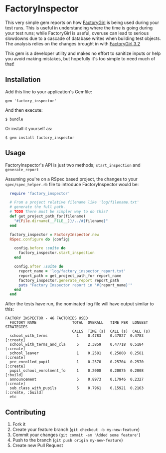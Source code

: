 # FactoryInspector

This very simple gem reports on how
[FactoryGirl](https://github.com/thoughtbot/factory_girl)
is being used during your test runs. This is useful in
understanding where the time is going during your test
runs; while FactoryGirl is useful, overuse can lead to
serious slowdowns due to a cascade of database writes when
building test objects. The analysis relies on the changes
brought in with [FactoryGirl 3.2](http://robots.thoughtbot.com/post/21719164760/factorygirl-3-2-so-awesome-it-needs-to-be-released)

This gem is a developer utility and makes no effort to
sanitize inputs or help you avoid making mistakes, but 
hopefully it's too simple to need much of that!

## Installation

Add this line to your application's Gemfile:

    gem 'factory_inspector'

And then execute:

    $ bundle

Or install it yourself as:

    $ gem install factory_inspector

## Usage

FactoryInspector's API is just two methods; `start_inspection` and `generate_report` 

Assuming you're on a RSpec based project, the changes to your 
`spec/spec_helper.rb` file to introduce FactoryInspector would be:

```ruby
  require 'factory_inspector'

  # From a project relative filename like 'log/filename.txt'
  # generate the full path.
  # TODO There must be simpler way to do this?
  def get_project_path_for(filename)
    "#{File.dirname(__FILE__)}/../#{filename}"
  end

  factory_inspector = FactoryInspector.new
  RSpec.configure do |config|

    config.before :suite do
      factory_inspector.start_inspection
    end

    config.after :suite do
      report_name = 'log/factory_inspector_report.txt'
      report_path = get_project_path_for report_name 
      factory_inspector.generate_report report_path
      puts "Factory Inspector report in '#{report_name}'"
    end
  end
```

After the tests have run, the nominated log file will have output
similar to this:

```
FACTORY INSPECTOR - 46 FACTORIES USED
  FACTORY NAME                TOTAL  OVERALL   TIME PER  LONGEST   STRATEGIES
                              CALLS  TIME (s)  CALL (s)  CALL (s)            
  school_with_terms             1    0.4783    0.47827  0.4783      [:create]
  school_with_terms_and_cla     5    2.3859    0.47718  0.5184      [:create]
  school_leaver                 1    0.2581    0.25808  0.2581      [:create]
  pre_enrolled_pupil            1    0.2570    0.25704  0.2570      [:create]
  pupil_school_enrolment_fo     1    0.2008    0.20075  0.2008      [:build]
  announcement                  5    0.8973    0.17946  0.2327      [:create]
  sub_class_with_pupils         5    0.7961    0.15921  0.2163      [:create, :build]
  etc
```

## Contributing

1. Fork it
2. Create your feature branch (`git checkout -b my-new-feature`)
3. Commit your changes (`git commit -am 'Added some feature'`)
4. Push to the branch (`git push origin my-new-feature`)
5. Create new Pull Request
